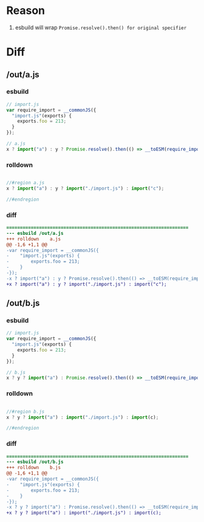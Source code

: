 # Reason
1. esbuild will wrap `Promise.resolve().then() for original specifier`
# Diff
## /out/a.js
### esbuild
```js
// import.js
var require_import = __commonJS({
  "import.js"(exports) {
    exports.foo = 213;
  }
});

// a.js
x ? import("a") : y ? Promise.resolve().then(() => __toESM(require_import())) : import("c");
```
### rolldown
```js

//#region a.js
x ? import("a") : y ? import("./import.js") : import("c");

//#endregion
```
### diff
```diff
===================================================================
--- esbuild	/out/a.js
+++ rolldown	a.js
@@ -1,6 +1,1 @@
-var require_import = __commonJS({
-    "import.js"(exports) {
-        exports.foo = 213;
-    }
-});
-x ? import("a") : y ? Promise.resolve().then(() => __toESM(require_import())) : import("c");
+x ? import("a") : y ? import("./import.js") : import("c");

```
## /out/b.js
### esbuild
```js
// import.js
var require_import = __commonJS({
  "import.js"(exports) {
    exports.foo = 213;
  }
});

// b.js
x ? y ? import("a") : Promise.resolve().then(() => __toESM(require_import())) : import(c);
```
### rolldown
```js

//#region b.js
x ? y ? import("a") : import("./import.js") : import(c);

//#endregion
```
### diff
```diff
===================================================================
--- esbuild	/out/b.js
+++ rolldown	b.js
@@ -1,6 +1,1 @@
-var require_import = __commonJS({
-    "import.js"(exports) {
-        exports.foo = 213;
-    }
-});
-x ? y ? import("a") : Promise.resolve().then(() => __toESM(require_import())) : import(c);
+x ? y ? import("a") : import("./import.js") : import(c);

```